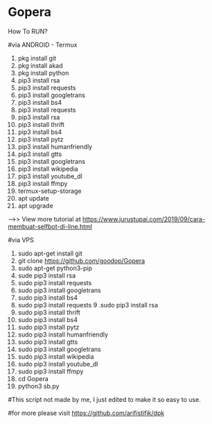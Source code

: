 # Gopera
How To RUN?

#via ANDROID - Termux
1. pkg install git
2. pkg install akad
3. pkg install python
4. pip3 install rsa
5. pip3 install requests
6. pip3 install googletrans
7. pip3 install bs4
8. pip3 install requests 
9. pip3 install rsa
10. pip3 install thrift
11. pip3 install bs4
12. pip3 install pytz
13. pip3 install humanfriendly
14. pip3 install gtts
15. pip3 install googletrans
16. pip3 install wikipedia
17. pip3 install youtube_dl
18. pip3 install ffmpy
19. termux-setup-storage
20. apt update
21. apt upgrade

-->> View more tutorial at https://www.jurustupai.com/2019/09/cara-membuat-selfbot-di-line.html

#via VPS
1. sudo apt-get install git
2. git clone https://github.com/goodop/Gopera
3. sudo apt-get python3-pip
4. sude pip3 install rsa
5. sudo pip3 install requests
6. sudo pip3 install googletrans
7. sudo pip3 install bs4
8. sudo pip3 install requests 9 .sudo pip3 install rsa
9. sudo pip3 install thrift
10. sudo pip3 install bs4
11. sudo pip3 install pytz
12. sudo pip3 install humanfriendly
13. sudo pip3 install gtts
14. sudo pip3 install googletrans
15. sudo pip3 install wikipedia
16. sudo pip3 install youtube_dl
17. sudo pip3 install ffmpy
18. cd Gopera
19. python3 sb.py

#This script not made by me, I just edited to make it so easy to use.

#for more please visit https://github.com/arifistifik/dpk
